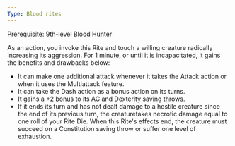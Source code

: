 ```yaml
---
Type: Blood rites
---
```

Prerequisite: 9th-level Blood Hunter

As an action, you invoke this Rite and touch a willing creature radically increasing its aggression. For 1 minute, or until it is incapacitated, it gains the benefits and drawbacks below:
- It can make one additional attack whenever it takes the Attack action or when it uses the Multiattack feature.
- It can take the Dash action as a bonus action on its turns.
- It gains a +2 bonus to its AC and Dexterity saving throws.
- If it ends its turn and has not dealt damage to a hostile creature since the end of its previous turn, the creaturetakes necrotic damage equal to one roll of your Rite Die.
When this Rite's effects end, the creature must succeed on a Constitution saving throw or suffer one level of exhaustion.